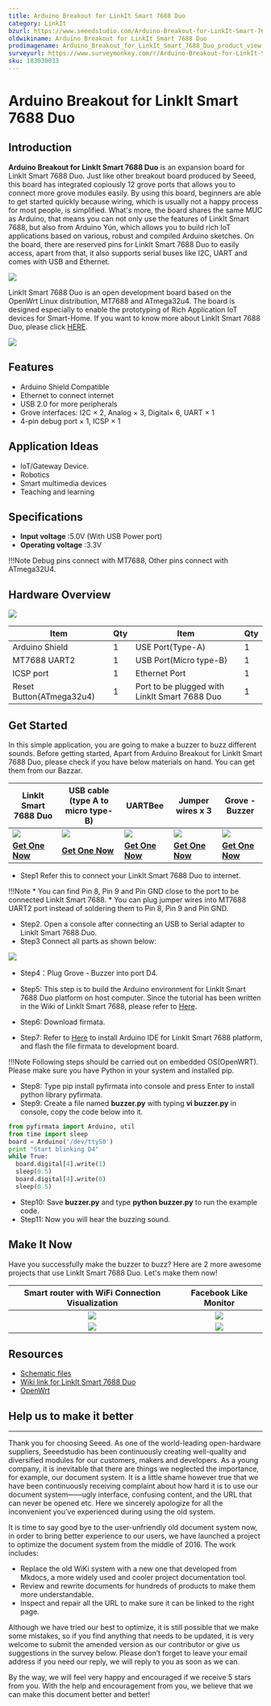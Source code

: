 ```yaml
---
title: Arduino Breakout for LinkIt Smart 7688 Duo
category: LinkIt
bzurl: https://www.seeedstudio.com/Arduino-Breakout-for-LinkIt-Smart-7688-Duo-p-2576.html
oldwikiname: Arduino Breakout for LinkIt Smart 7688 Duo
prodimagename: Arduino_Breakout_for_LinkIt_Smart_7688_Duo_product_view.jpg
surveyurl: https://www.surveymonkey.com/r/Arduino-Breakout-for-LinkIt-Smart-7688-Duo
sku: 103030033
---
```


# Arduino Breakout for LinkIt Smart 7688 Duo
## Introduction
 **Arduino Breakout for LinkIt Smart 7688 Duo** is an expansion board for LinkIt Smart 7688 Duo. Just like other breakout board produced by Seeed, this board has integrated copiously 12 grove ports that allows you to connect more grove modules easily. By using this board, beginners are able to get started quickly because wiring, which is usually not a happy process for most people, is simplified. What's more, the board shares the same MUC as Arduino, that means you can not only use the features of LinkIt Smart 7688, but also from Arduino Yún, which allows you to build rich IoT applications based on various, robust and compiled Arduino sketches. On the board, there are reserved pins for LinkIt Smart 7688 Duo to easily access, apart from that, it also supports serial buses like I2C, UART and comes with USB and Ethernet.

![](https://github.com/SeeedDocument/Arduino_Breakout_for_LinkIt_Smart_7688_Duo/raw/master/images/Arduino_Breakout_for_LinkIt_Smart_7688_Duo_product_view.jpg)

LinkIt Smart 7688 Duo is an open development board based on the OpenWrt Linux distribution, MT7688 and ATmega32u4. The board is designed especially to enable the prototyping of Rich Application IoT devices for Smart-Home. If you want to know more about LinkIt Smart 7688 Duo, please click [HERE](http://www.seeedstudio.com/wiki/LinkIt_Smart_7688_Duo).

![](https://github.com/SeeedDocument/Seeed-WiKi/raw/master/docs/images/get_one_now.png)

## Features

- Arduino Shield Compatible
- Ethernet to connect internet
- USB 2.0 for more peripherals
- Grove interfaces: I2C × 2, Analog × 3, Digital× 6, UART × 1
- 4-pin debug port × 1, ICSP × 1

## Application Ideas

- IoT/Gateway Device.
- Robotics
- Smart multimedia devices
- Teaching and learning

## Specifications

- **Input voltage**	:5.0V (With USB Power port)
- **Operating voltage**	:3.3V

!!!Note
    Debug pins connect with MT7688, Other pins connect with ATmega32U4.

## Hardware Overview

![](https://github.com/SeeedDocument/Arduino_Breakout_for_LinkIt_Smart_7688_Duo/raw/master/images/Arduino_Breakout_for_LinkIt_Smart_7688_Duo_components_with_text_1200_s.jpg)

|Item|Qty|Item|Qty|
|---|---|---|---|
|Arduino Shield|1|USE Port(Type-A)|1|
|MT7688 UART2|1|USB Port(Micro type-B)|1|
|ICSP port|1|Ethernet Port|1|
|Reset Button(ATmega32u4)|1|Port to be plugged with LinkIt Smart 7688 Duo|1|


## Get Started
In this simple application, you are going to make a buzzer to buzz different sounds. Before getting started, Apart from Arduino Breakout for LinkIt Smart 7688 Duo, please check if you have below materials on hand. You can get them from our Bazzar.

|LinkIt Smart 7688 Duo|USB cable (type A to micro type-B) |UARTBee |Jumper wires x 3|Grove - Buzzer
|---|---|---|---|---|
|![](https://github.com/SeeedDocument/Arduino_Breakout_for_LinkIt_Smart_7688_Duo/raw/master/images/102110017%206.jpg)|![](https://github.com/SeeedDocument/Arduino_Breakout_for_LinkIt_Smart_7688_Duo/raw/master/images/48cmUSBc.jpg)|![](https://github.com/SeeedDocument/Arduino_Breakout_for_LinkIt_Smart_7688_Duo/raw/master/images/UartSBee%20V5_01.jpg)|![](https://github.com/SeeedDocument/Arduino_Breakout_for_LinkIt_Smart_7688_Duo/raw/master/images/jw100n.jpg)|![](https://github.com/SeeedDocument/Arduino_Breakout_for_LinkIt_Smart_7688_Duo/raw/master/images/107020000%201.jpg)
|[**Get One Now**](https://www.seeedstudio.com/LinkIt-Smart-7688-Duo-p-2574.html)|[**Get One Now**](https://www.seeedstudio.com/Micro-USB-Cable-48cm-p-1475.html)|[**Get One Now**](https://www.seeedstudio.com/UartSBee-V5-p-1752.html)|[**Get One Now**](https://www.seeedstudio.com/1-pin-dual-female-jumper-wire-100mm-50pcs-pack-p-260.html)|[**Get One Now**](https://www.seeedstudio.com/Grove-Buzzer-p-768.html)

- Step1 Refer this to connect your LinkIt Smart 7688 Duo to internet.

!!!Note
    * You can find Pin 8, Pin 9 and Pin GND close to the port to be connected LinkIt Smart 7688.
    * You can plug jumper wires into MT7688 UART2 port instead of soldering them to Pin 8, Pin 9 and Pin GND.

- Step2. Open a console after connecting an USB to Serial adapter to LinkIt Smart 7688 Duo.
- Step3 Connect all parts as shown below:

![](https://github.com/SeeedDocument/Arduino_Breakout_for_LinkIt_Smart_7688_Duo/raw/master/images/Arduino_Breakout_for_LinkIt_Smart_7688_Duo_demo_connection_view_1200_s.jpg)

- Step4：Plug Grove - Buzzer into port D4.

- Step5: This step is to build the Arduino environment for LinkIt Smart 7688 Duo platform on host computer. Since the tutorial has been written in the Wiki of LinkIt Smart 7688, please refer to [Here](http://www.seeedstudio.com/wiki/LinkIt_Smart_7688_Duo#Installing_Arduino_programming_environment).
- Step6: Download firmata.
- Step7: Refer to [Here](http://www.seeedstudio.com/wiki/LinkIt_Smart_7688_Duo#Installing_Arduino_programming_environment) to install Arduino IDE for LinkIt Smart 7688 platform, and flash the file firmata to development board.

!!!Note
Following steps should be carried out on embedded OS(OpenWRT). Please make sure you have Python in your system and installed pip.

- Step8: Type pip install pyfirmata into console and press Enter to install python library pyfirmata.
- Step9: Create a file named **buzzer.py** with typing **vi buzzer.py** in console, copy the code below into it.

```python
from pyfirmata import Arduino, util
from time import sleep
board = Arduino('/dev/ttyS0')
print "Start blinking D4"
while True:
  board.digital[4].write(1)
  sleep(0.5)
  board.digital[4].write(0)
  sleep(0.5)
```

- Step10: Save **buzzer.py** and type **python buzzer.py** to run the example code.
- Step11: Now you will hear the buzzing sound.


## Make It Now
Have you successfully make the buzzer to buzz? Here are 2 more awesome projects that use LinkIt Smart 7688 Duo. Let's make them now!


|Smart router with WiFi Connection Visualization|Facebook Like Monitor|
|:---:|:---:|
|![](https://github.com/SeeedDocument/Arduino_Breakout_for_LinkIt_Smart_7688_Duo/raw/master/images/F9SCHIKIPH4SPTP.MEDIUM.jpg)|![](https://github.com/SeeedDocument/Arduino_Breakout_for_LinkIt_Smart_7688_Duo/raw/master/images/F9MQJJOIHQOBV4Q.MEDIUM.jpg)|
|[![](https://github.com/SeeedDocument/Arduino_Breakout_for_LinkIt_Smart_7688_Duo/raw/master/images/200px-Wiki_makeitnow_logo.png)](http://www.instructables.com/id/ReRouter-Make-an-Extensible-IoT-Router/)|[![](https://github.com/SeeedDocument/Arduino_Breakout_for_LinkIt_Smart_7688_Duo/raw/master/images/200px-Wiki_makeitnow_logo.png)](http://www.instructables.com/id/Facebook-Like-Monitor/)|


## Resources

- [Schematic files](https://github.com/SeeedDocument/Arduino_Breakout_for_LinkIt_Smart_7688_Duo/raw/master/resources/Schematic_files_for_Arduino_Breakout_for_LinkIt_Smart_7688_Duo.zip)
- [Wiki link for LinkIt Smart 7688 Duo](http://www.seeedstudio.com/wiki/LinkIt_Smart_7688_Duo)
- [OpenWrt](http://wiki.openwrt.org/doc/howto/user.beginner)

## Help us to make it better
---
Thank you for choosing Seeed. As one of the world-leading open-hardware suppliers, Seeedstudio has been continuously creating well-quality and diversified modules for our customers, makers and developers. As a young company, it is inevitable that there are things we neglected the importance, for example, our document system. It is a little shame however true that we have been continuously receiving complaint about how hard it is to use our document system——ugly interface, confusing content, and the URL that can never be opened etc. Here we sincerely apologize for all the inconvenient you’ve experienced during using the old system.

It is time to say good bye to the user-unfriendly old document system now, in order to bring better experience to our users, we have launched a project to optimize the document system from the middle of 2016. The work includes:

* Replace the old WiKi system with a new one that developed from Mkdocs, a more widely used and cooler project documentation tool.
* Review and rewrite documents for hundreds of products to make them more understandable.
* Inspect and repair all the URL to make sure it can be linked to the right page.

Although we have tried our best to optimize, it is still possible that we make some mistakes, so if you find anything that needs to be updated, it is very welcome to submit the amended version as our contributor or give us suggestions in the survey below. Please don’t forget to leave your email address if you need our reply, we will reply to you as soon as we can.

By the way, we will feel very happy and encouraged if we receive 5 stars from you. With the help and encouragement from you, we believe that we can make this document better and better!
